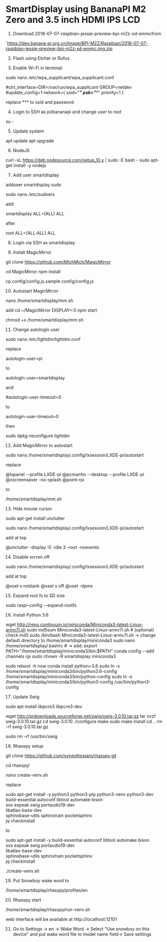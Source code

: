 # SmartDisplay using BananaPI M2 Zero and 3.5 inch HDMI IPS LCD

1. Download 2018-07-07-raspbian-jessie-preview-bpi-m2z-sd-emmcfrom

`https://dev.banana-pi.org.cn/Image/BPI-M2Z/Raspbian/2018-07-07-raspbian-jessie-preview-bpi-m2z-sd-emmc.img.zip

2. Flash using Etcher or Rufus

3. Enable Wi-Fi in terminal:

sudo nano /etc/wpa_supplicant/wpa_supplicant.conf

#ctrl_interface=DIR=/var/run/wpa_supplicant GROUP=netdev
#update_config=1
network={
ssid="***"
psk="****"
priority=1
}

replace *** to ssid and password


4. Login to SSH as pi/bananapi and change user to root

su -

5. Update system 

apt update
apt upgrade

6. NodeJS

curl -sL https://deb.nodesource.com/setup_10.x | sudo -E bash -
sudo apt-get install -y nodejs

7. Add user smartdisplay

adduser smartdisplay sudo

sudo nano /etc/sudoers

add 

smartdisplay    ALL=(ALL)       ALL

after

root    ALL=(ALL:ALL) ALL


8. Login via SSH as smartdisplay

9. Install MagicMirror

git clone https://github.com/MichMich/MagicMirror

cd MagicMirror
npm install

cp config/config.js.sample config/config.js

10. Autostart MagicMirror

nano /home/smartdisplay/mm.sh

add
cd ~/MagicMirror
DISPLAY=:0 npm start

chmod +x /home/smartdisplay/mm.sh

11. Change autologin user

sudo nano /etc/lightdm/lightdm.conf

replace 

autologin-user=pi

to 

autologin-user=smartdisplay

and 

#autologin-user-timeout=0

to 

autologin-user-timeout=0

then

sudo dpkg-reconfigure lightdm 


12. Add MagicMirror to autostart

sudo nano /home/smartdisplay/.config/lxsession/LXDE-pi/autostart

replace

@lxpanel --profile LXDE-pi
@pcmanfm --desktop --profile LXDE-pi
@xscreensaver -no-splash
@point-rpi

to 

/home/smartdisplay/mm.sh

13. Hide mouse cursor

sudo apt-get install unclutter

sudo nano /home/smartdisplay/.config/lxsession/LXDE-pi/autostart

add at top

@unclutter -display :0 -idle 3 -root -noevents

14. Disable scrren off
 
sudo nano /home/smartdisplay/.config/lxsession/LXDE-pi/autostart
 
add at top
 
@xset s noblank
@xset s off
@xset -dpms

15. Expand root fs to SD size

sudo raspi-config --expand-rootfs

16. Install Python 3.6

wget http://repo.continuum.io/miniconda/Miniconda3-latest-Linux-armv7l.sh
sudo md5sum Miniconda3-latest-Linux-armv7l.sh # (optional) check md5
sudo /bin/bash Miniconda3-latest-Linux-armv7l.sh -> change default directory to /home/smartdisplay/miniconda3
sudo nano /home/smartdisplay/.bashrc # -> add: export PATH="/home/smartdisplay/miniconda3/bin:$PATH"
conda config --add channels rpi
sudo chown -R smartdisplay miniconda3

sudo reboot -h now
conda install python=3.6
sudo ln -s /home/smartdisplay/miniconda3/bin/python3.6-config /home/smartdisplay/miniconda3/bin/python-config
sudo ln -s /home/smartdisplay/miniconda3/bin/python3-config /usr/bin/python3-config


17. Update Swig

sudo apt install libpcre3 libpcre3-dev

wget http://prdownloads.sourceforge.net/swig/swig-3.0.10.tar.gz
tar xvzf swig-3.0.10.tar.gz
cd swig-3.0.10
./configure
make
sudo make install
cd ..
rm -rf swig-3.0.10.tar.gz

sudo rm -rf /usr/bin/swig

18. Rhasspy setup

git clone https://github.com/synesthesiam/rhasspy.git

cd rhasspy/

nano create-venv.sh

replace

sudo apt-get install -y python3 python3-pip python3-venv python3-dev \
     build-essential autoconf libtool automake bison \
     sox espeak swig portaudio19-dev \
     libatlas-base-dev \
     sphinxbase-utils sphinxtrain pocketsphinx \
     jq checkinstall


to 

sudo apt-get install -y build-essential autoconf libtool automake bison \
     sox espeak swig portaudio19-dev \
     libatlas-base-dev \
     sphinxbase-utils sphinxtrain pocketsphinx \
     jq checkinstall


./create-venv.sh

19. Put Snowboy wake word to

/home/smartdisplay/rhasspy/profiles/en

20. Rhasspy start
 
 /home/smartdisplay/rhasspy/run-venv.sh
 
 web interface will be available at http://localhost:12101
 
 21. Go to Settings -> en -> Wake Word -> Select "Use snowboy on this device" and put wake word file to model name field-> Save settings
